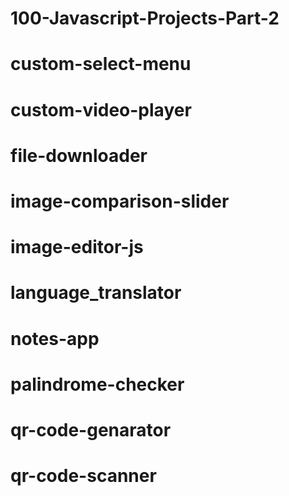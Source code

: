 # 100-Javascript-Projects-Part-2
# custom-select-menu

# custom-video-player

# file-downloader

# image-comparison-slider

# image-editor-js

# language_translator

# notes-app

# palindrome-checker

# qr-code-genarator

# qr-code-scanner
